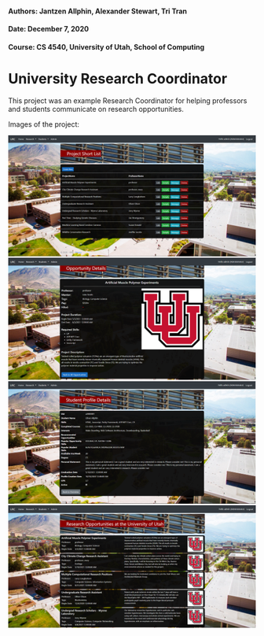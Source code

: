 #### Authors: Jantzen Allphin, Alexander Stewart, Tri Tran
#### Date: December 7, 2020
#### Course: CS 4540, University of Utah, School of Computing

# University Research Coordinator

This project was an example Research Coordinator for helping professors and students communicate on research opportunities.  

Images of the project:

![Admin Portal](https://github.com/AlexStew14/URC/blob/main/URC/GithubImages/Admin_Portal.PNG?raw=true)
![Opportunity Details](https://github.com/AlexStew14/URC/blob/main/URC/GithubImages/Opportunity_Details.PNG?raw=true)
![Student Details](https://github.com/AlexStew14/URC/blob/main/URC/GithubImages/Student_Details.PNG?raw=true)
![Opportunities View](https://github.com/AlexStew14/URC/blob/main/URC/GithubImages/Opportunities.PNG?raw=true)
